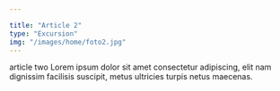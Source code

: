```yaml
---

title: "Article 2"
type: "Excursion"
img: "/images/home/foto2.jpg"
---
```

article two Lorem ipsum dolor sit amet consectetur adipiscing, elit nam dignissim facilisis suscipit, metus ultricies turpis netus maecenas. 
